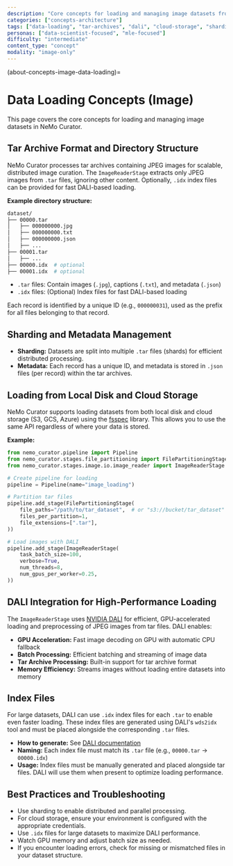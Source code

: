 ```yaml
---
description: "Core concepts for loading and managing image datasets from tar archives with cloud storage support"
categories: ["concepts-architecture"]
tags: ["data-loading", "tar-archives", "dali", "cloud-storage", "sharding", "gpu-accelerated"]
personas: ["data-scientist-focused", "mle-focused"]
difficulty: "intermediate"
content_type: "concept"
modality: "image-only"
---
```


(about-concepts-image-data-loading)=

# Data Loading Concepts (Image)

This page covers the core concepts for loading and managing image datasets in NeMo Curator.

## Tar Archive Format and Directory Structure

NeMo Curator processes tar archives containing JPEG images for scalable, distributed image curation. The `ImageReaderStage` extracts only JPEG images from `.tar` files, ignoring other content. Optionally, `.idx` index files can be provided for fast DALI-based loading.

**Example directory structure:**

```bash
dataset/
├── 00000.tar
│   ├── 000000000.jpg
│   ├── 000000000.txt
│   ├── 000000000.json
│   ├── ...
├── 00001.tar
│   ├── ...
├── 00000.idx  # optional
├── 00001.idx  # optional
```

- `.tar` files: Contain images (`.jpg`), captions (`.txt`), and metadata (`.json`)
- `.idx` files: (Optional) Index files for fast DALI-based loading

Each record is identified by a unique ID (e.g., `000000031`), used as the prefix for all files belonging to that record.

## Sharding and Metadata Management

- **Sharding:** Datasets are split into multiple `.tar` files (shards) for efficient distributed processing.
- **Metadata:** Each record has a unique ID, and metadata is stored in `.json` files (per record) within the tar archives.

## Loading from Local Disk and Cloud Storage

NeMo Curator supports loading datasets from both local disk and cloud storage (S3, GCS, Azure) using the [fsspec](https://filesystem-spec.readthedocs.io/en/latest/) library. This allows you to use the same API regardless of where your data is stored.

**Example:**

```python
from nemo_curator.pipeline import Pipeline
from nemo_curator.stages.file_partitioning import FilePartitioningStage
from nemo_curator.stages.image.io.image_reader import ImageReaderStage

# Create pipeline for loading
pipeline = Pipeline(name="image_loading")

# Partition tar files
pipeline.add_stage(FilePartitioningStage(
    file_paths="/path/to/tar_dataset",  # or "s3://bucket/tar_dataset"
    files_per_partition=1,
    file_extensions=[".tar"],
))

# Load images with DALI
pipeline.add_stage(ImageReaderStage(
    task_batch_size=100,
    verbose=True,
    num_threads=8,
    num_gpus_per_worker=0.25,
))
```

## DALI Integration for High-Performance Loading

The `ImageReaderStage` uses [NVIDIA DALI](https://docs.nvidia.com/deeplearning/dali/user-guide/docs/) for efficient, GPU-accelerated loading and preprocessing of JPEG images from tar files. DALI enables:

- **GPU Acceleration:** Fast image decoding on GPU with automatic CPU fallback
- **Batch Processing:** Efficient batching and streaming of image data
- **Tar Archive Processing:** Built-in support for tar archive format
- **Memory Efficiency:** Streams images without loading entire datasets into memory

## Index Files

For large datasets, DALI can use `.idx` index files for each `.tar` to enable even faster loading. These index files are generated using DALI's `wds2idx` tool and must be placed alongside the corresponding `.tar` files.

- **How to generate:** See [DALI documentation](https://docs.nvidia.com/deeplearning/dali/user-guide/docs/examples/general/data_loading/dataloading_webdataset.html#Creating-an-index)
- **Naming:** Each index file must match its `.tar` file (e.g., `00000.tar` → `00000.idx`)
- **Usage:** Index files must be manually generated and placed alongside tar files. DALI will use them when present to optimize loading performance.

## Best Practices and Troubleshooting

- Use sharding to enable distributed and parallel processing.
- For cloud storage, ensure your environment is configured with the appropriate credentials.
- Use `.idx` files for large datasets to maximize DALI performance.
- Watch GPU memory and adjust batch size as needed.
- If you encounter loading errors, check for missing or mismatched files in your dataset structure.
